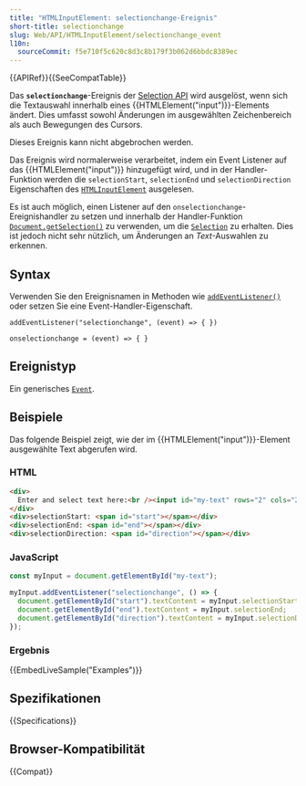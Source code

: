 ```yaml
---
title: "HTMLInputElement: selectionchange-Ereignis"
short-title: selectionchange
slug: Web/API/HTMLInputElement/selectionchange_event
l10n:
  sourceCommit: f5e710f5c620c8d3c8b179f3b062d6bbdc8389ec
---
```


{{APIRef}}{{SeeCompatTable}}

Das **`selectionchange`**-Ereignis der [Selection API](/de/docs/Web/API/Selection) wird ausgelöst, wenn sich die Textauswahl innerhalb eines {{HTMLElement("input")}}-Elements ändert.
Dies umfasst sowohl Änderungen im ausgewählten Zeichenbereich als auch Bewegungen des Cursors.

Dieses Ereignis kann nicht abgebrochen werden.

Das Ereignis wird normalerweise verarbeitet, indem ein Event Listener auf das {{HTMLElement("input")}} hinzugefügt wird, und in der Handler-Funktion werden die `selectionStart`, `selectionEnd` und `selectionDirection` Eigenschaften des [`HTMLInputElement`](/de/docs/Web/API/HTMLInputElement) ausgelesen.

Es ist auch möglich, einen Listener auf den `onselectionchange`-Ereignishandler zu setzen und innerhalb der Handler-Funktion [`Document.getSelection()`](/de/docs/Web/API/Document/getSelection) zu verwenden, um die [`Selection`](/de/docs/Web/API/Selection) zu erhalten. Dies ist jedoch nicht sehr nützlich, um Änderungen an _Text_-Auswahlen zu erkennen.

## Syntax

Verwenden Sie den Ereignisnamen in Methoden wie [`addEventListener()`](/de/docs/Web/API/EventTarget/addEventListener) oder setzen Sie eine Event-Handler-Eigenschaft.

```js-nolint
addEventListener("selectionchange", (event) => { })

onselectionchange = (event) => { }
```

## Ereignistyp

Ein generisches [`Event`](/de/docs/Web/API/Event).

## Beispiele

Das folgende Beispiel zeigt, wie der im {{HTMLElement("input")}}-Element ausgewählte Text abgerufen wird.

### HTML

```html
<div>
  Enter and select text here:<br /><input id="my-text" rows="2" cols="20" />
</div>
<div>selectionStart: <span id="start"></span></div>
<div>selectionEnd: <span id="end"></span></div>
<div>selectionDirection: <span id="direction"></span></div>
```

### JavaScript

```js
const myInput = document.getElementById("my-text");

myInput.addEventListener("selectionchange", () => {
  document.getElementById("start").textContent = myInput.selectionStart;
  document.getElementById("end").textContent = myInput.selectionEnd;
  document.getElementById("direction").textContent = myInput.selectionDirection;
});
```

### Ergebnis

{{EmbedLiveSample("Examples")}}

## Spezifikationen

{{Specifications}}

## Browser-Kompatibilität

{{Compat}}
